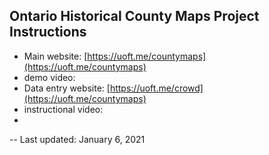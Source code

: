 ## Ontario Historical County Maps Project Instructions

* Main website: [https://uoft.me/countymaps](https://uoft.me/countymaps)
* 	demo video: 
* Data entry website: [https://uoft.me/crowd](https://uoft.me/countymaps)
*	instructional video:
*


--
Last updated: January 6, 2021
